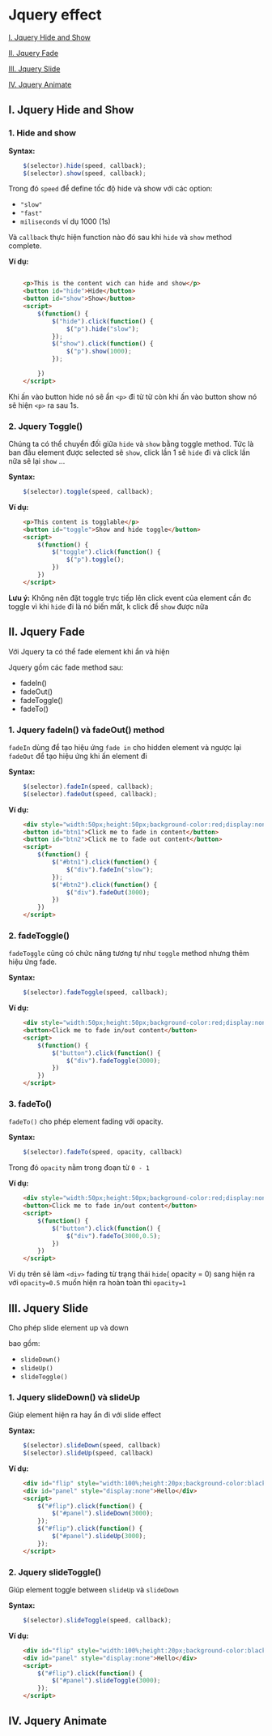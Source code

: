 # Jquery effect

[I. Jquery Hide and Show](#i-jquery-hide-and-show)

[II. Jquery Fade](#ii-jquery-fade)

[III. Jquery Slide](#iii-jquery-slide)

[IV. Jquery Animate](#iv-jquery-animate)

## I. Jquery Hide and Show

### 1. Hide and show

**Syntax:**

```javascript
    $(selector).hide(speed, callback);
    $(selector).show(speed, callback);
```

Trong đó `speed` để define tốc độ hide và show với các option:

- `"slow"`
- `"fast"`
- `miliseconds` ví dụ 1000 (1s)

Và `callback` thực hiện function nào đó sau khi `hide` và `show` method complete.

**Ví dụ:**

```html

    <p>This is the content wich can hide and show</p>
    <button id="hide">Hide</button>
    <button id="show">Show</button>
    <script>
        $(function() {
            $("hide").click(function() {
                $("p").hide("slow");
            });
            $("show").click(function() {
                $("p").show(1000);
            });

        })
    </script>
```

Khi ấn vào button hide nó sẽ ẩn `<p>` đi từ từ còn khi ấn vào button show nó sẽ hiện `<p>` ra sau 1s.

### 2. Jquery Toggle()

Chúng ta có thể chuyển đối giữa `hide` và `show` bằng toggle method. Tức là ban đầu element được selected sẽ `show`, click lần 1 sẽ `hide` đi và click lần nữa sẽ lại `show` ...

**Syntax:**

```javascript
    $(selector).toggle(speed, callback);
```

**Ví dụ:**

```html
    <p>This content is togglable</p>
    <button id="toggle">Show and hide toggle</button>
    <script>
        $(function() {
            $("toggle").click(function() {
                $("p").toggle();
            })
        })
    </script>
```

**Lưu ý:** Không nên đặt toggle trực tiếp lên click event của element cần đc toggle vì khi `hide` đi là nó biến mất, k click để `show` được nữa

## II. Jquery Fade

Với Jquery ta có thể fade element khi ẩn và hiện

Jquery gồm các fade method sau:

- fadeIn()
- fadeOut()
- fadeToggle()
- fadeTo()

### 1. Jquery fadeIn() và fadeOut() method

`fadeIn` dùng để tạo hiệu ứng `fade in` cho hidden element và ngược lại `fadeOut` để tạo hiệu ứng khi ấn element đi

**Syntax:**

```javascript
    $(selector).fadeIn(speed, callback);
    $(selector).fadeOut(speed, callback);

```

**Ví dụ:**

```html
    <div style="width:50px;height:50px;background-color:red;display:none"></div>
    <button id="btn1">Click me to fade in content</button>
    <button id="btn2">Click me to fade out content</button>
    <script>
        $(function() {
            $("#btn1").click(function() {
                $("div").fadeIn("slow");
            });
            $("#btn2").click(function() {
                $("div").fadeOut(3000);
            })
        })
    </script>
```

### 2. fadeToggle()

`fadeToggle` cũng có chức năng tương tự như `toggle` method nhưng thêm hiệu ứng fade.

**Syntax:**

```javascript
    $(selector).fadeToggle(speed, callback);
```

**Ví dụ:**

```html
    <div style="width:50px;height:50px;background-color:red;display:none"></div>
    <button>Click me to fade in/out content</button>
    <script>
        $(function() {
            $("button").click(function() {
                $("div").fadeToggle(3000);
            })
        })
    </script>
```

### 3. fadeTo()

`fadeTo()` cho phép element fading với opacity.

**Syntax:**

```javascript
    $(selector).fadeTo(speed, opacity, callback)
```

Trong đó `opacity` nằm trong đoạn từ `0 - 1`

**Ví dụ:**

```html
    <div style="width:50px;height:50px;background-color:red;display:none"></div>
    <button>Click me to fade in/out content</button>
    <script>
        $(function() {
            $("button").click(function() {
                $("div").fadeTo(3000,0.5);
            })
        })
    </script>
```

Ví dụ trên sẽ làm `<div>` fading từ trạng thái `hide`( opacity = 0) sang hiện ra với `opacity=0.5`
muốn hiện ra hoàn toàn thì `opacity=1`

## III. Jquery Slide

Cho phép slide element up và down

bao gồm:

- `slideDown()`
- `slideUp()`
- `slideToggle()`

### 1. Jquery slideDown() và slideUp

Giúp element hiện ra hay ẩn đi với slide effect

**Syntax:**

```javascript
    $(selector).slideDown(speed, callback)
    $(selector).slideUp(speed, callback)
```

**Ví dụ:**

```html
    <div id="flip" style="width:100%;height:20px;background-color:black;color:white;">slide flip</div>
    <div id="panel" style="display:none">Hello</div>
    <script>
        $("#flip").click(function() {
            $("#panel").slideDown(3000);
        });
        $("#flip").click(function() {
            $("#panel").slideUp(3000);
        });
    </script>
```

### 2. Jquery slideToggle()

Giúp element toggle between `slideUp` và `slideDown`

**Syntax:**

```javascript
    $(selector).slideToggle(speed, callback);
```

**Ví dụ:**

```html
    <div id="flip" style="width:100%;height:20px;background-color:black;color:white;">slide flip</div>
    <div id="panel" style="display:none">Hello</div>
    <script>
        $("#flip").click(function() {
            $("#panel").slideToggle(3000);
        });
    </script>
```

## IV. Jquery Animate

